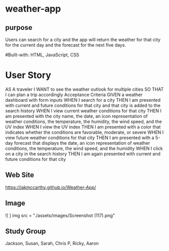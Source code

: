 # weather-app


## purpose
Users can search for a city and the app will return the weather for that city for the current day and the forecast for the next five days.   


#Built-with:
HTML, JavaScript, CSS

# User Story
AS A traveler
I WANT to see the weather outlook for multiple cities
SO THAT I can plan a trip accordingly
Acceptance Criteria
GIVEN a weather dashboard with form inputs
WHEN I search for a city
THEN I am presented with current and future conditions for that city and that city is added to the search history
WHEN I view current weather conditions for that city
THEN I am presented with the city name, the date, an icon representation of weather conditions, the temperature, the humidity, the wind speed, and the UV index
WHEN I view the UV index
THEN I am presented with a color that indicates whether the conditions are favorable, moderate, or severe
WHEN I view future weather conditions for that city
THEN I am presented with a 5-day forecast that displays the date, an icon representation of weather conditions, the temperature, the wind speed, and the humidity
WHEN I click on a city in the search history
THEN I am again presented with current and future conditions for that city


## Web Site
https://jakmccarthy.github.io/Weather-App/

## Image
![ ] img src = "./assets/images/Screenshot (117).png"


## Study Group
Jackson, Susan, Sarah, Chris P, Ricky, Aaron

